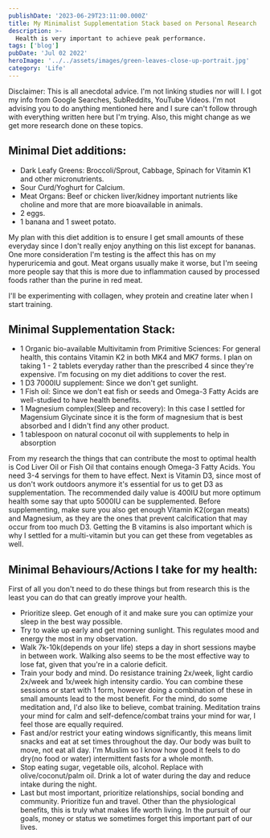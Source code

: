 ```yaml
---
publishDate: '2023-06-29T23:11:00.000Z'
title: My Minimalist Supplementation Stack based on Personal Research
description: >-
  Health is very important to achieve peak performance.
tags: ['blog']
pubDate: 'Jul 02 2022'
heroImage: '../../assets/images/green-leaves-close-up-portrait.jpg'
category: 'Life'
---
```


Disclaimer: This is all anecdotal advice. I'm not linking studies nor will I. I got my info from Google Searches, SubReddits, YouTube Videos. I'm not advising you to do anything mentioned here and I sure can't follow through with everything written here but I'm trying. Also, this might change as we get more research done on these topics.

## Minimal Diet additions:

- Dark Leafy Greens: Broccoli/Sprout, Cabbage, Spinach for Vitamin K1 and other micronutrients.
- Sour Curd/Yoghurt for Calcium.
- Meat Organs: Beef or chicken liver/kidney important nutrients like choline and more that are more bioavailable in animals.
- 2 eggs.
- 1 banana and 1 sweet potato.

My plan with this diet addition is to ensure I get small amounts of these everyday since I don't really enjoy anything on this list except for bananas. One more consideration I'm testing is the affect this has on my hyperuricemia and gout. Meat organs usually make it worse, but I'm seeing more people say that this is more due to inflammation caused by processed foods rather than the purine in red meat.

I'll be experimenting with collagen, whey protein and creatine later when I start training.

## Minimal Supplementation Stack:

- 1 Organic bio-available Multivitamin from Primitive Sciences: For general health, this contains Vitamin K2 in both MK4 and MK7 forms. I plan on taking 1 - 2 tablets everyday rather than the prescribed 4 since they're expensive. I'm focusing on my diet additions to cover the rest.
- 1 D3 7000IU supplement: Since we don't get sunlight.
- 1 Fish oil: Since we don't eat fish or seeds and Omega-3 Fatty Acids are well-studied to have health benefits.
- 1 Magnesium complex(Sleep and recovery): In this case I settled for Magensium Glycinate since it is the form of magnesium that is best absorbed and I didn't find any other product.
- 1 tablespoon on natural coconut oil with supplements to help in absorption

From my research the things that can contribute the most to optimal health is Cod Liver Oil or Fish Oil that contains enough Omega-3 Fatty Acids. You need 3-4 servings for them to have effect. Next is Vitamin D3, since most of us don't work outdoors anymore it's essential for us to get D3 as supplementation. The recommended daily value is 400IU but more optimum health some say that upto 5000IU can be supplemented. Before supplementing, make sure you also get enough Vitamin K2(organ meats) and Magnesium, as they are the ones that prevent calcification that may occur from too much D3. Getting the B vitamins is also important which is why I settled for a multi-vitamin but you can get these from vegetables as well.

## Minimal Behaviours/Actions I take for my health:

First of all you don't need to do these things but from research this is the least you can do that can greatly improve your health.

- Prioritize sleep. Get enough of it and make sure you can optimize your sleep in the best way possible.
- Try to wake up early and get morning sunlight. This regulates mood and energy the most in my observation.
- Walk 7k-10k(depends on your life) steps a day in short sessions maybe in between work. Walking also seems to be the most effective way to lose fat, given that you're in a calorie deficit.
- Train your body and mind. Do resistance training 2x/week, light cardio 2x/week and 1x/week high intensity cardio. You can combine these sessions or start with 1 form, however doing a combination of these in small amounts lead to the most benefit. For the mind, do some meditation and, I'd also like to believe, combat training. Meditation trains your mind for calm and self-defence/combat trains your mind for war, I feel those are equally required.
- Fast and/or restrict your eating windows significantly, this means limit snacks and eat at set times throughout the day. Our body was built to move, not eat all day. I'm Muslim so I know how good it feels to do dry(no food or water) intermittent fasts for a whole month.
- Stop eating sugar, vegetable oils, alcohol. Replace with olive/coconut/palm oil. Drink a lot of water during the day and reduce intake during the night.
- Last but most important, prioritize relationships, social bonding and community. Prioritize fun and travel. Other than the physiological benefits, this is truly what makes life worth living. In the pursuit of our goals, money or status we sometimes forget this important part of our lives.
